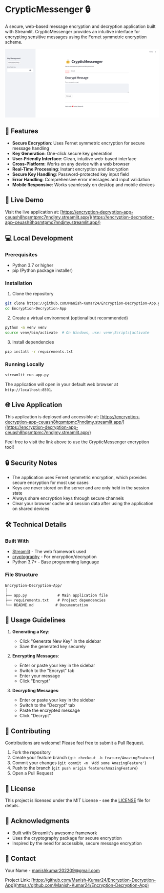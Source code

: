# CrypticMessenger 🔒

A secure, web-based message encryption and decryption application built with Streamlit. CrypticMessenger provides an intuitive interface for encrypting sensitive messages using the Fernet symmetric encryption scheme.

![Logo](images/CrypticMessanger.png)

## 🌟 Features

- **Secure Encryption**: Uses Fernet symmetric encryption for secure message handling
- **Key Generation**: One-click secure key generation
- **User-Friendly Interface**: Clean, intuitive web-based interface
- **Cross-Platform**: Works on any device with a web browser
- **Real-Time Processing**: Instant encryption and decryption
- **Secure Key Handling**: Password-protected key input field
- **Error Handling**: Comprehensive error messages and input validation
- **Mobile Responsive**: Works seamlessly on desktop and mobile devices

## 🚀 Live Demo

Visit the live application at: [https://encryption-decryption-app-ceuash8hqsmtpmc7nndjmy.streamlit.app/](https://encryption-decryption-app-ceuash8hqsmtpmc7nndjmy.streamlit.app/)

## 💻 Local Development

### Prerequisites

- Python 3.7 or higher
- pip (Python package installer)

### Installation

1. Clone the repository
```bash
git clone https://github.com/Manish-Kumar24/Encryption-Decryption-App.git
cd Encryption-Decryption-App
```

2. Create a virtual environment (optional but recommended)
```bash
python -m venv venv
source venv/bin/activate  # On Windows, use: venv\Scripts\activate
```

3. Install dependencies
```bash
pip install -r requirements.txt
```

### Running Locally

```bash
streamlit run app.py
```

The application will open in your default web browser at `http://localhost:8501`.

## 🌐 Live Application

This application is deployed and accessible at:
[https://encryption-decryption-app-ceuash8hqsmtpmc7nndjmy.streamlit.app/](https://encryption-decryption-app-ceuash8hqsmtpmc7nndjmy.streamlit.app/)

Feel free to visit the link above to use the CrypticMessenger encryption tool!

## 🔒 Security Notes

- The application uses Fernet symmetric encryption, which provides secure encryption for most use cases
- Keys are never stored on the server and are only held in the session state
- Always share encryption keys through secure channels
- Clear your browser cache and session data after using the application on shared devices

## 🛠️ Technical Details

### Built With

- [Streamlit](https://streamlit.io/) - The web framework used
- [cryptography](https://cryptography.io/) - For encryption/decryption
- Python 3.7+ - Base programming language

### File Structure

```
Encryption-Decryption-App/
│
├── app.py              # Main application file
├── requirements.txt    # Project dependencies
└── README.md          # Documentation
```

## 📝 Usage Guidelines

1. **Generating a Key**:
   - Click "Generate New Key" in the sidebar
   - Save the generated key securely

2. **Encrypting Messages**:
   - Enter or paste your key in the sidebar
   - Switch to the "Encrypt" tab
   - Enter your message
   - Click "Encrypt"

3. **Decrypting Messages**:
   - Enter or paste your key in the sidebar
   - Switch to the "Decrypt" tab
   - Paste the encrypted message
   - Click "Decrypt"

## 🤝 Contributing

Contributions are welcome! Please feel free to submit a Pull Request.

1. Fork the repository
2. Create your feature branch (`git checkout -b feature/AmazingFeature`)
3. Commit your changes (`git commit -m 'Add some AmazingFeature'`)
4. Push to the branch (`git push origin feature/AmazingFeature`)
5. Open a Pull Request

## 📄 License

This project is licensed under the MIT License - see the [LICENSE](LICENSE) file for details.

## 🙏 Acknowledgments

- Built with Streamlit's awesome framework
- Uses the cryptography package for secure encryption
- Inspired by the need for accessible, secure message encryption

## 📧 Contact

Your Name - [manishkumar202209@gmail.com](manishkumar202209@gmail.com)

Project Link: [https://github.com/Manish-Kumar24/Encryption-Decryption-App](https://github.com/Manish-Kumar24/Encryption-Decryption-App)
